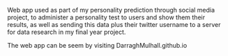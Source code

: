 Web app used as part of my personality prediction through social media project, to administer a personality test to users and show them their results, as well as sending this data plus their twitter username to a server for data research in my final year project. 

The web app can be seem by visiting DarraghMulhall.github.io
